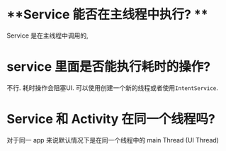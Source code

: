 # **Service 能否在主线程中执行? **

Service 是在主线程中调用的,

# **service 里面是否能执行耗时的操作?**

 不行.  耗时操作会阻塞UI. 可以使用创建一个新的线程或者使用`IntentService`. 

# Service 和 Activity 在同一个线程吗?

对于同一 app 来说默认情况下是在同一个线程中的 main Thread (UI Thread)




